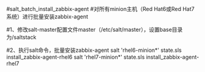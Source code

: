 #salt_batch_install_zabbix-agent
#对所有minion主机（Red Hat6或Red Hat7系统）进行批量安装zabbix-agent

#1、修改salt-master配置文件master（/etc/salt/master），设置base目录为/saltstack

#2、执行salt命令，批量安装zabbix-agent
salt 'rhel6-minion*' state.sls install_zabbix-agent-rhel6
salt 'rhel7-minion*' state.sls install_zabbix-agent-rhel7
